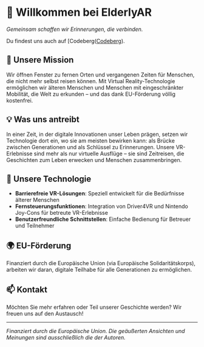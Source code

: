 # 🌟 Willkommen bei ElderlyAR
*Gemeinsam schaffen wir Erinnerungen, die verbinden.*

Du findest uns auch auf [Codeberg([Codeberg](https://codeberg.org/user/cbrgp/CpxzumI)).

## 🎯 Unsere Mission

Wir öffnen Fenster zu fernen Orten und vergangenen Zeiten für Menschen, die nicht mehr selbst reisen können. Mit Virtual Reality-Technologie ermöglichen wir älteren Menschen und Menschen mit eingeschränkter Mobilität, die Welt zu erkunden – und das dank EU-Förderung völlig kostenfrei.

## 💡 Was uns antreibt

In einer Zeit, in der digitale Innovationen unser Leben prägen, setzen wir Technologie dort ein, wo sie am meisten bewirken kann: als Brücke zwischen Generationen und als Schlüssel zu Erinnerungen. Unsere VR-Erlebnisse sind mehr als nur virtuelle Ausflüge – sie sind Zeitreisen, die Geschichten zum Leben erwecken und Menschen zusammenbringen.

## 🚀 Unsere Technologie

- **Barrierefreie VR-Lösungen**: Speziell entwickelt für die Bedürfnisse älterer Menschen
- **Fernsteuerungsfunktionen**: Integration von Driver4VR und Nintendo Joy-Cons für betreute VR-Erlebnisse
- **Benutzerfreundliche Schnittstellen**: Einfache Bedienung für Betreuer und Teilnehmer

## 🌍 EU-Förderung

Finanziert durch die Europäische Union (via Europäische Solidaritätskorps), arbeiten wir daran, digitale Teilhabe für alle Generationen zu ermöglichen.

## 📫 Kontakt

Möchten Sie mehr erfahren oder Teil unserer Geschichte werden? Wir freuen uns auf den Austausch!

---

*Finanziert durch die Europäische Union. Die geäußerten Ansichten und Meinungen sind ausschließlich die der Autoren.*
